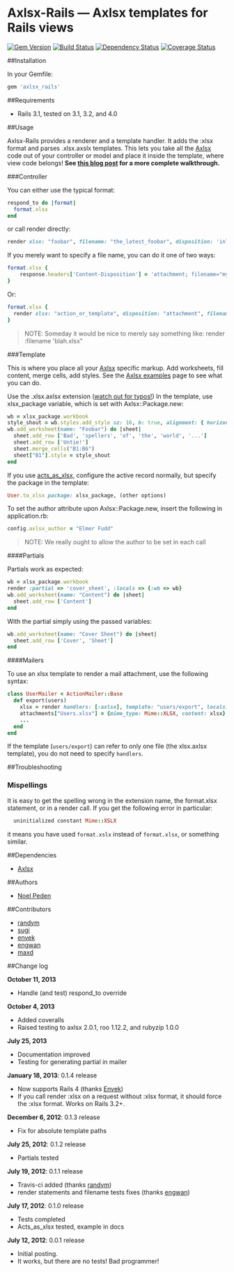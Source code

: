 Axlsx-Rails &mdash; Axlsx templates for Rails views
===================================================

[![Gem
Version](https://badge.fury.io/rb/axlsx_rails.png)](http://badge.fury.io/rb/axlsx_rails)
[![Build Status](https://secure.travis-ci.org/straydogstudio/axlsx_rails.png?branch=master)](http://travis-ci.org/straydogstudio/axlsx_rails)
[![Dependency Status](https://gemnasium.com/straydogstudio/axlsx_rails.png?branch=master)](https://gemnasium.com/straydogstudio/axlsx_rails)
[![Coverage
Status](https://coveralls.io/repos/straydogstudio/axlsx_rails/badge.png)](https://coveralls.io/r/straydogstudio/axlsx_rails)

##Installation

In your Gemfile:

```ruby
gem 'axlsx_rails'
```

##Requirements

* Rails 3.1, tested on 3.1, 3.2, and 4.0

##Usage

Axlsx-Rails provides a renderer and a template handler. It adds the :xlsx format and parses .xlsx.axslx templates. This lets you take all the [Axlsx](https://github.com/randym/axlsx) code out of your controller or model and place it inside the template, where view code belongs! **See [this blog post](http://axlsx.blog.randym.net/2012/08/excel-on-rails-like-pro-with-axlsxrails.html) for a more complete walkthrough.**

###Controller

You can either use the typical format:

```ruby
respond_to do |format|
  format.xlsx
end
```

or call render directly:

```ruby
render xlsx: "foobar", filename: "the_latest_foobar", disposition: 'inline'
```

If you merely want to specify a file name, you can do it one of two ways:

```ruby
format.xlsx {
	response.headers['Content-Disposition'] = 'attachment; filename="my_new_filename.xlsx"'
}
```

Or:

```ruby
format.xlsx {
  render xlsx: "action_or_template", disposition: "attachment", filename: "my_new_filename.xlsx"
}
```

> NOTE: Someday it would be nice to merely say something like:
	render :filename 'blah.xlsx"

###Template

This is where you place all your [Axlsx](https://github.com/randym/axlsx) specific markup. Add worksheets, fill content, merge cells, add styles. See the [Axlsx examples](https://github.com/randym/axlsx/tree/master/examples/example.rb) page to see what you can do. 

Use the .xlsx.axlsx extension ([watch out for typos!](#troubleshooting)) In the template, use xlsx_package variable, which is set with Axlsx::Package.new:

```ruby
wb = xlsx_package.workbook
style_shout = wb.styles.add_style sz: 16, b: true, alignment: { horizontal: :center }
wb.add_worksheet(name: "Foobar") do |sheet|
  sheet.add_row ['Bad', 'spellers', 'of', 'the', 'world', '...']
  sheet.add_row ['Untie!']
  sheet.merge_cells("B1:B6")
  sheet["B1"].style = style_shout
end
```

If you use [acts_as_xlsx](https://github.com/randym/acts_as_xlsx), configure the active record normally, but specify the package in the template:

```ruby
User.to_xlsx package: xlsx_package, (other options)
```

To set the author attribute upon Axlsx::Package.new, insert the following in application.rb:

```ruby
config.axlsx_author = "Elmer Fudd"
```

> NOTE: We really ought to allow the author to be set in each call

####Partials

Partials work as expected:

```ruby
wb = xlsx_package.workbook
render :partial => 'cover_sheet', :locals => {:wb => wb}
wb.add_worksheet(name: "Content") do |sheet|
  sheet.add_row ['Content']
end
```

With the partial simply using the passed variables:

```ruby
wb.add_worksheet(name: "Cover Sheet") do |sheet|
  sheet.add_row ['Cover', 'Sheet']
end
```

####Mailers

To use an xlsx template to render a mail attachment, use the following syntax:

```ruby
class UserMailer < ActionMailer::Base
  def export(users)
    xlsx = render handlers: [:axlsx], template: "users/export", locals: {users: users}
    attachments["Users.xlsx"] = {mime_type: Mime::XLSX, content: xlsx}
    ...
  end
end
```

If the template (`users/export`) can refer to only one file (the xlsx.axlsx template), you do not need to specify `handlers`.

##Troubleshooting
### Mispellings
It is easy to get the spelling wrong in the extension name, the format.xlsx statement, or in a render call. If you get the following error in particular: 

```ruby
  uninitialized constant Mime::XSLX
```

it means you have used `format.xslx` instead of `format.xlsx`, or something similar.

##Dependencies

- [Axlsx](https://github.com/randym/axlsx)

##Authors

* [Noel Peden](https://github.com/straydogstudio)

##Contributors

* [randym](https://github.com/randym)
* [sugi](https://github.com/sugi)
* [envek](https://github.com/envek)
* [engwan](https://github.com/engwan)
* [maxd](https://github.com/maxd)

##Change log

**October 11, 2013**

- Handle (and test) respond_to override

**October 4, 2013**

- Added coveralls
- Raised testing to axlsx 2.0.1, roo 1.12.2, and rubyzip 1.0.0

**July 25, 2013**

- Documentation improved
- Testing for generating partial in mailer

**January 18, 2013**: 0.1.4 release

- Now supports Rails 4 (thanks [Envek](https://github.com/Envek))
- If you call render :xlsx on a request without :xlsx format, it should force the :xlsx format. Works on Rails 3.2+.

**December 6, 2012**: 0.1.3 release

- Fix for absolute template paths

**July 25, 2012**: 0.1.2 release

- Partials tested

**July 19, 2012**: 0.1.1 release

- Travis-ci added (thanks [randym](https://github.com/randym))
- render statements and filename tests fixes (thanks [engwan](https://github.com/engwan))

**July 17, 2012**: 0.1.0 release

- Tests completed
- Acts_as_xlsx tested, example in docs		

**July 12, 2012**: 0.0.1 release

- Initial posting.
- It works, but there are no tests! Bad programmer!
